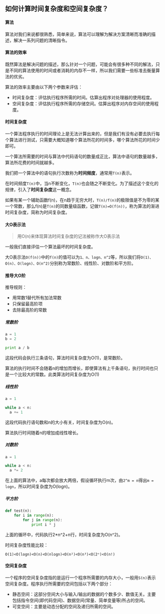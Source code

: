 ## 如何计算时间复杂度和空间复杂度？

#### 算法

算法对我们来说都很熟悉，简单来说，算法可以理解为解决方案清晰而准确的描述，解决一系列问题的清晰指令。

#### 算法的效率

既然算法是解决问题的描述，那么针对一个问题，可能会有很多种不同的解法，只是不同的算法使用的时间或者消耗的内存不一样，所以我们需要一些标准去衡量算法的优劣。

算法的效率主要由以下两个参数来评估：

* 时间复杂度：评估执行程序所需的时间。估算出程序对处理器的使用程度。
* 空间复杂度：评估执行程序所需的存储空间。估算出程序对内存空间的使用程度。

#### 时间复杂度

一个算法程序执行的时间理论上是无法计算出来的，但是我们有没有必要去执行每个算法进行测试，只需要大概知道哪个算法所花的时间多，哪个算法所花的时间少即可。

一个算法所需要的时间与算法中代码语句的数量成正比，算法中语句的数量越多，算法所花费的时间就越多。 

我们把一个算法中的语句执行次数称为**时间频度**，通常用`T(n)`表示。

在时间频度`T(n)`中，当n不断变化，`T(n)`也会随之不断变化。为了描述这个变化的规律，引入了**时间复杂度**这一概念。

如果有某一个辅助函数f(n)，在n趋于无穷大时，`T(n)/f(n)`的极限值是不为零的某一个常数，那么f(n)是`T(n)`的同数量级函数，记做`T(n)=O(f(n))`，称为算法的渐进时间复杂度，简称为时间复杂度。

#### 大O表示法

> 用O(n)来体现算法时间复杂度的记法被称作大O表示法

一般我们直接评估一个算法最坏的时间复杂度。

大O表示法`O(f(n))`中的`f(n)`的值可以为`1、n、logn、n^2`等，所以我们将`O(1)、O(n)、O(logn)、O(n^2)`分别称为常数阶、线性阶、对数阶和平方阶。

#### 推导大O阶

推导规则：

* 用常数1替代所有加法常数
* 只保留最高阶项
* 去除最高阶的常数

##### 常数阶

``` python
a = 1
b = 2

print a / b
```

这段代码会执行三条语句，算法时间复杂度为O(1)，是常数阶。

算法的执行时间不会随着n的增加而增长，即使算法有上千条语句，执行时间也只是一个比较大的常数。此类算法时间复杂度为O(1)

##### 线性阶

``` python
a = 1

while a < n:
  a += 1
```

这段代码执行语句数和n的大小有关，时间复杂度为O(n)。

算法执行时间随着n的增加成线性增长。

##### 对数阶

``` python
a = 1

while a < n:
  a *= 2
```

在上面的算法中，a每次都会放大两倍，假设循环执行m次，由`2^m = n`得出`m = logn`，所以时间复杂度为O(logn)。

##### 平方阶

``` python
def test(n):
    for i in range(n):
        for j in range(n):
            print i * j
```

上面的循环中，代码执行2*n^2+n行，时间复杂度为O(n^2)。

时间复杂度性能比较：

`O(1)<O(logn)<O(n)<O(nlogn)<O(n²)<O(n³)<O(2ⁿ)<O(n!)`

#### 空间复杂度

一个程序的空间复杂度指的是运行一个程序所需要的内存大小，一般用`S(n)`表示空间复杂度。程序执行所需要的空间包括以下两个部分：

* 静态空间：这部分空间大小与输入/输出的数据的个数多少、数值无关。主要包括指令空间(即代码空间)、数据空间(常量、简单变量等)所占的空间。
* 可变空间：主要是动态分配的空间及递归所需的空间。